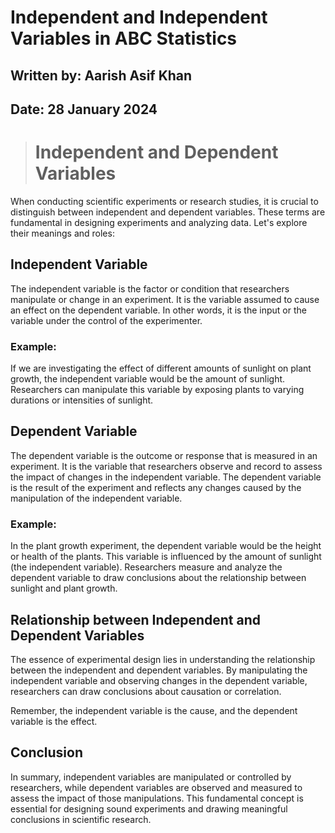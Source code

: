 # **Independent and Independent Variables in ABC Statistics**

## **Written by:** Aarish Asif Khan

## **Date:** 28 January 2024

> # **Independent and Dependent Variables**

When conducting scientific experiments or research studies, it is crucial to distinguish between independent and dependent variables. These terms are fundamental in designing experiments and analyzing data. Let's explore their meanings and roles:

## **Independent Variable**

The independent variable is the factor or condition that researchers manipulate or change in an experiment. It is the variable assumed to cause an effect on the dependent variable. In other words, it is the input or the variable under the control of the experimenter.

### **Example:**

If we are investigating the effect of different amounts of sunlight on plant growth, the independent variable would be the amount of sunlight. Researchers can manipulate this variable by exposing plants to varying durations or intensities of sunlight.

## **Dependent Variable**

The dependent variable is the outcome or response that is measured in an experiment. It is the variable that researchers observe and record to assess the impact of changes in the independent variable. The dependent variable is the result of the experiment and reflects any changes caused by the manipulation of the independent variable.

### **Example:**

In the plant growth experiment, the dependent variable would be the height or health of the plants. This variable is influenced by the amount of sunlight (the independent variable). Researchers measure and analyze the dependent variable to draw conclusions about the relationship between sunlight and plant growth.

## **Relationship between Independent and Dependent Variables**

The essence of experimental design lies in understanding the relationship between the independent and dependent variables. By manipulating the independent variable and observing changes in the dependent variable, researchers can draw conclusions about causation or correlation.

Remember, the independent variable is the cause, and the dependent variable is the effect.

## **Conclusion**

In summary, independent variables are manipulated or controlled by researchers, while dependent variables are observed and measured to assess the impact of those manipulations. This fundamental concept is essential for designing sound experiments and drawing meaningful conclusions in scientific research.
